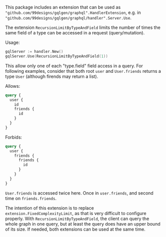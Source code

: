 This package includes an extension that can be used as `"github.com/99designs/gqlgen/graphql".HandlerExtension`, 
e.g. in `"github.com/99designs/gqlgen/graphql/handler".Server.Use`.

The extension `RecursionLimitByTypeAndField` limits the number of times the same field of a type can be accessed
in a request (query/mutation).

Usage:
```go
gqlServer := handler.New()
gqlServer.Use(RecursionLimitByTypeAndField(1))
```

This allow only one of each "type.field" field access in a query. For following examples,
consider that both root `user` and `User.friends` returns a type `User` (although firends may return a list).

Allows:
```graphql
query {
  user {
    id
    friends {
      id
    }
  }
}
```

Forbids:
```graphql
query {
  user {
    friends {
      friends {
        id
      }
    }
  }
}
```

`User.friends` is accessed twice here. Once in `user.friends`, and second time on `friends.friends`.


The intention of this extension is to replace `extension.FixedComplexityLimit`, as that is very difficult to configure
properly. With `RecursionLimitByTypeAndField`, the client can query the whole graph in one query, but at least
the query does have an upper bound of its size. If needed, both extensions can be used at the same time.